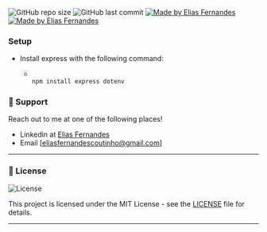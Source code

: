 ![GitHub repo size](https://img.shields.io/github/repo-size/eliasfernandesbr/desafio-boxgroup?color=orange&logo=GitHub)
![GitHub last commit](https://img.shields.io/github/last-commit/eliasfernandesbr/desafio-boxgroup)
<a href="https://desafio-groupbox.herokuapp.com/" target="_blank">
  <img alt="Made by Elias Fernandes" src="https://img.shields.io/badge/-Deploy Link-blueviolet?logo=Heroku&logoColor=white" />
  </a>
 <a href="https://www.linkedin.com/in/fernandesnetobr/" target="_blank">
  <img alt="Made by Elias Fernandes" src="https://img.shields.io/badge/-Linkedin-blue?logo=LinkedIn&logoColor=white" />
  </a>
  
 ### Setup

- Install express with the following command:
  - ```javascript
    
    npm install express dotenv

    ```
    
 

### 📌 Support

Reach out to me at one of the following places!

- Linkedin at [Elias Fernandes](https://www.linkedin.com/in/fernandesnetobr/)
- Email [eliasfernandescoutinho@gmail.com]

---
### 📝 License

<img alt="License" src="https://img.shields.io/badge/license-MIT-%2304D361?color=rgb(89,101,224)">

This project is licensed under the MIT License - see the [LICENSE](LICENSE) file for details.

---

